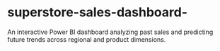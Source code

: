 # superstore-sales-dashboard-
An interactive Power BI dashboard analyzing past sales and predicting future trends across regional and product dimensions.
